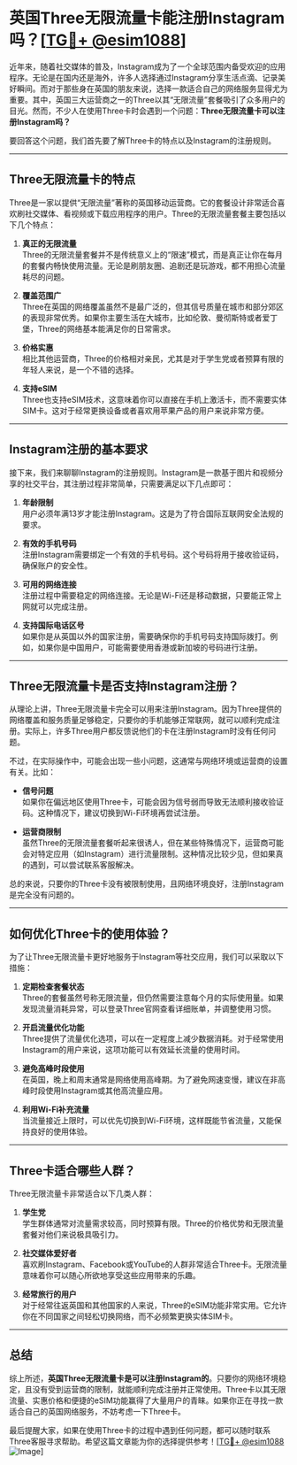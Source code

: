 # 英国Three无限流量卡能注册Instagram吗？[[TG💪+ @esim1088](https://t.me/s/esim1088)]

近年来，随着社交媒体的普及，Instagram成为了一个全球范围内备受欢迎的应用程序。无论是在国内还是海外，许多人选择通过Instagram分享生活点滴、记录美好瞬间。而对于那些身在英国的朋友来说，选择一款适合自己的网络服务显得尤为重要。其中，英国三大运营商之一的Three以其“无限流量”套餐吸引了众多用户的目光。然而，不少人在使用Three卡时会遇到一个问题：**Three无限流量卡可以注册Instagram吗？**

要回答这个问题，我们首先要了解Three卡的特点以及Instagram的注册规则。

---

## Three无限流量卡的特点

Three是一家以提供“无限流量”著称的英国移动运营商。它的套餐设计非常适合喜欢刷社交媒体、看视频或下载应用程序的用户。Three的无限流量套餐主要包括以下几个特点：

1. **真正的无限流量**  
   Three的无限流量套餐并不是传统意义上的“限速”模式，而是真正让你在每月的套餐内畅快使用流量。无论是刷朋友圈、追剧还是玩游戏，都不用担心流量耗尽的问题。

2. **覆盖范围广**  
   Three在英国的网络覆盖虽然不是最广泛的，但其信号质量在城市和部分郊区的表现非常优秀。如果你主要生活在大城市，比如伦敦、曼彻斯特或者爱丁堡，Three的网络基本能满足你的日常需求。

3. **价格实惠**  
   相比其他运营商，Three的价格相对亲民，尤其是对于学生党或者预算有限的年轻人来说，是一个不错的选择。

4. **支持eSIM**  
   Three也支持eSIM技术，这意味着你可以直接在手机上激活卡，而不需要实体SIM卡。这对于经常更换设备或者喜欢用苹果产品的用户来说非常方便。

---

## Instagram注册的基本要求

接下来，我们来聊聊Instagram的注册规则。Instagram是一款基于图片和视频分享的社交平台，其注册过程非常简单，只需要满足以下几点即可：

1. **年龄限制**  
   用户必须年满13岁才能注册Instagram。这是为了符合国际互联网安全法规的要求。

2. **有效的手机号码**  
   注册Instagram需要绑定一个有效的手机号码。这个号码将用于接收验证码，确保账户的安全性。

3. **可用的网络连接**  
   注册过程中需要稳定的网络连接。无论是Wi-Fi还是移动数据，只要能正常上网就可以完成注册。

4. **支持国际电话区号**  
   如果你是从英国以外的国家注册，需要确保你的手机号码支持国际拨打。例如，如果你是中国用户，可能需要使用香港或新加坡的号码进行注册。

---

## Three无限流量卡是否支持Instagram注册？

从理论上讲，Three无限流量卡完全可以用来注册Instagram。因为Three提供的网络覆盖和服务质量足够稳定，只要你的手机能够正常联网，就可以顺利完成注册。实际上，许多Three用户都反馈说他们的卡在注册Instagram时没有任何问题。

不过，在实际操作中，可能会出现一些小问题，这通常与网络环境或运营商的设置有关。比如：

- **信号问题**  
  如果你在偏远地区使用Three卡，可能会因为信号弱而导致无法顺利接收验证码。这种情况下，建议切换到Wi-Fi环境再尝试注册。

- **运营商限制**  
  虽然Three的无限流量套餐听起来很诱人，但在某些特殊情况下，运营商可能会对特定应用（如Instagram）进行流量限制。这种情况比较少见，但如果真的遇到，可以尝试联系客服解决。

总的来说，只要你的Three卡没有被限制使用，且网络环境良好，注册Instagram是完全没有问题的。

---

## 如何优化Three卡的使用体验？

为了让Three无限流量卡更好地服务于Instagram等社交应用，我们可以采取以下措施：

1. **定期检查套餐状态**  
   Three的套餐虽然号称无限流量，但仍然需要注意每个月的实际使用量。如果发现流量消耗异常，可以登录Three官网查看详细账单，并调整使用习惯。

2. **开启流量优化功能**  
   Three提供了流量优化选项，可以在一定程度上减少数据消耗。对于经常使用Instagram的用户来说，这项功能可以有效延长流量的使用时间。

3. **避免高峰时段使用**  
   在英国，晚上和周末通常是网络使用高峰期。为了避免网速变慢，建议在非高峰时段使用Instagram或其他高流量应用。

4. **利用Wi-Fi补充流量**  
   当流量接近上限时，可以优先切换到Wi-Fi环境，这样既能节省流量，又能保持良好的使用体验。

---

## Three卡适合哪些人群？

Three无限流量卡非常适合以下几类人群：

1. **学生党**  
   学生群体通常对流量需求较高，同时预算有限。Three的价格优势和无限流量套餐对他们来说极具吸引力。

2. **社交媒体爱好者**  
   喜欢刷Instagram、Facebook或YouTube的人群非常适合Three卡。无限流量意味着你可以随心所欲地享受这些应用带来的乐趣。

3. **经常旅行的用户**  
   对于经常往返英国和其他国家的人来说，Three的eSIM功能非常实用。它允许你在不同国家之间轻松切换网络，而不必频繁更换实体SIM卡。

---

## 总结

综上所述，**英国Three无限流量卡是可以注册Instagram的**。只要你的网络环境稳定，且没有受到运营商的限制，就能顺利完成注册并正常使用。Three卡以其无限流量、实惠价格和便捷的eSIM功能赢得了大量用户的青睐。如果你正在寻找一款适合自己的英国网络服务，不妨考虑一下Three卡。

最后提醒大家，如果在使用Three卡的过程中遇到任何问题，都可以随时联系Three客服寻求帮助。希望这篇文章能为你的选择提供参考！[[TG💪+ @esim1088](https://t.me/s/esim1088) ![Image](https://i.postimg.cc/4NQfJmqS/Snipaste-2025-05-13-00-14-12.png)]